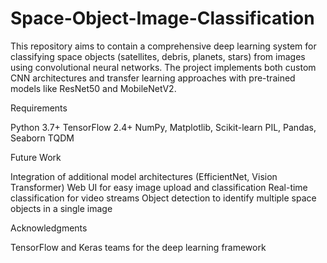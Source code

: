 # Space-Object-Image-Classification
This repository aims to contain a comprehensive deep learning system for classifying space objects (satellites, debris, planets, stars) from images using convolutional neural networks. The project implements both custom CNN architectures and transfer learning approaches with pre-trained models like ResNet50 and MobileNetV2.

Requirements

Python 3.7+
TensorFlow 2.4+
NumPy, Matplotlib, Scikit-learn
PIL, Pandas, Seaborn
TQDM

Future Work

Integration of additional model architectures (EfficientNet, Vision Transformer)
Web UI for easy image upload and classification
Real-time classification for video streams
Object detection to identify multiple space objects in a single image


Acknowledgments

TensorFlow and Keras teams for the deep learning framework
